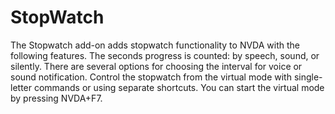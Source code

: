# StopWatch
 The Stopwatch add-on adds stopwatch functionality to NVDA with the following features. The seconds progress is counted: by speech, sound, or silently. There are several options for choosing the interval for voice or sound notification. Control the stopwatch from the virtual mode with single-letter commands or using separate shortcuts. You can start the virtual mode by pressing NVDA+F7.
